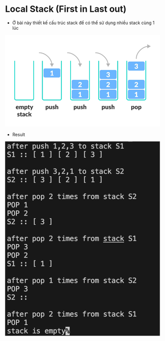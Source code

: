 # Local Stack (First in Last out)

- Ở bài này thiết kế cấu trúc stack để có thể sử dụng nhiều stack cùng 1 lúc 

![image](./img/img.png)

- Result

![result](./img/result.png)

